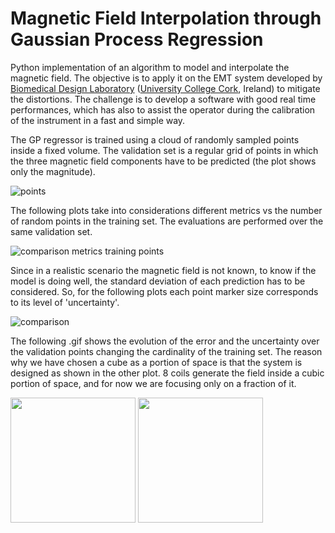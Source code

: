 # Magnetic Field Interpolation through Gaussian Process Regression

Python implementation of an algorithm to model and interpolate the magnetic field. The objective is to apply it on the EMT system developed by [Biomedical Design Laboratory](https://biodesignucc.ie/build/html/index.html) ([University College Cork](https://www.ucc.ie/en/), Ireland) to mitigate the distortions. The challenge is to develop a software with good real time performances, which has also to assist the operator during the calibration of the instrument in a fast and simple way.

The GP regressor is trained using a cloud of randomly sampled points inside a fixed volume. The validation set is a regular grid of points in which the three magnetic field components have to be predicted (the plot shows only the magnitude). 

![points](https://user-images.githubusercontent.com/62892813/154316415-648a3016-045c-4fa8-8f53-236be1a13eec.png)

The following plots take into considerations different metrics vs the number of random points in the training set. The evaluations are performed over the same validation set. 

![comparison metrics training points](https://user-images.githubusercontent.com/62892813/154314397-1cc4b624-e564-4948-8562-c452c58b062f.png)

Since in a realistic scenario the magnetic field is not known, to know if the model is doing well, the standard deviation of each prediction has to be considered. So, for the following plots each point marker size corresponds to its level of 'uncertainty'.

![comparison](https://user-images.githubusercontent.com/62892813/154316745-767108df-9d21-463b-a3ab-5c57708b1935.png)

The following .gif shows the evolution of the error and the uncertainty over the validation points changing the cardinality of the training set. The reason why we have chosen a cube as a portion of space is that the system is designed as shown in the other plot. 8 coils generate the field inside a cubic portion of space, and for now we are focusing only on a fraction of it.

<img src = "https://user-images.githubusercontent.com/62892813/154314386-9d2d61eb-031f-4a78-9292-9b6344e7d532.gif" width = "200">
<img src = "https://user-images.githubusercontent.com/62892813/154524792-ecafbb2f-6233-447d-8ec7-2736c446996d.svg" width = "200">
